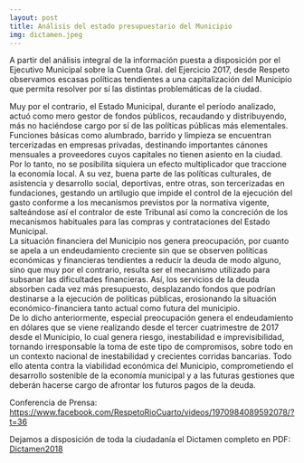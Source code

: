 ```yaml
---
layout: post
title: Análisis del estado presupuestario del Municipio
img: dictamen.jpeg
---
```


A partir del análisis integral de la información puesta a disposición por el Ejecutivo Municipal sobre la Cuenta Gral. del Ejercicio 2017, desde Respeto observamos escasas políticas tendientes a una capitalización del Municipio que permita resolver por sí las distintas problemáticas de la ciudad.

Muy por el contrario, el Estado Municipal, durante el período analizado, actuó como mero gestor de fondos públicos, recaudando y distribuyendo, más no haciéndose cargo por sí de las políticas públicas más elementales. Funciones básicas como alumbrado, barrido y limpieza se encuentran tercerizadas en empresas privadas, destinando importantes cánones mensuales a proveedores cuyos capitales no tienen asiento en la ciudad. Por lo tanto, no se posibilita siquiera un efecto multiplicador que traccione la economía local. A su vez, buena parte de las políticas culturales, de asistencia y desarrollo social, deportivas, entre otras, son tercerizadas en fundaciones, gestando un artilugio que impide el control de la ejecución del gasto conforme a los mecanismos previstos por la normativa vigente, salteándose así el contralor de este Tribunal así como la concreción de los mecanismos habituales para las compras y contrataciones del Estado Municipal.  
La situación financiera del Municipio nos genera preocupación, por cuanto se apela a un endeudamiento creciente sin que se observen políticas económicas y financieras tendientes a reducir la deuda de modo alguno, sino que muy por el contrario, resulta ser el mecanismo utilizado para subsanar las dificultades financieras. Así, los servicios de la deuda absorben cada vez más presupuesto, desplazando fondos que podrían destinarse a la ejecución de políticas públicas, erosionando la situación económico-financiera tanto actual como futura del municipio.  
De lo dicho anteriormente, especial preocupación genera el endeudamiento en dólares que se viene realizando desde el tercer cuatrimestre de 2017 desde el Municipio, lo cual genera riesgo, inestabilidad e imprevisibilidad, tornando irresponsable la toma de este tipo de compromisos, sobre todo en un contexto nacional de inestabilidad y crecientes corridas bancarias. Todo ello atenta contra la viabilidad económica del Municipio, comprometiendo el desarrollo sostenible de la economía municipal y a las futuras gestiones que deberán hacerse cargo de afrontar los futuros pagos de la deuda.

Conferencia de Prensa:  
https://www.facebook.com/RespetoRioCuarto/videos/1970984089592078/?t=36

Dejamos a disposición de toda la ciudadanía el Dictamen completo en PDF:  
[Dictamen2018]({{site.baseurl}}/archivos/Dictamen.pdf)
